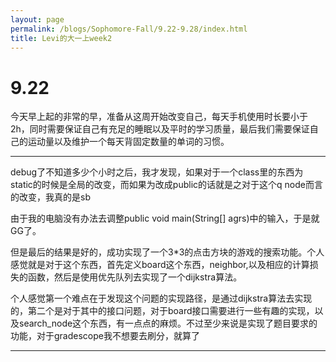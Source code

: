 ```yaml
---
layout: page
permalink: /blogs/Sophomore-Fall/9.22-9.28/index.html
title: Levi的大一上week2
---
```


# 9.22

今天早上起的非常的早，准备从这周开始改变自己，每天手机使用时长要小于2h，同时需要保证自己有充足的睡眠以及平时的学习质量，最后我们需要保证自己的运动量以及维护一个每天背固定数量的单词的习惯。

---

debug了不知道多少个小时之后，我才发现，如果对于一个class里的东西为static的时候是全局的改变，而如果为改成public的话就是之对于这个q node而言的改变，我真的是sb

由于我的电脑没有办法去调整public void main(String[] agrs)中的输入，于是就GG了。

但是最后的结果是好的，成功实现了一个3*3的点击方块的游戏的搜索功能。个人感觉就是对于这个东西，首先定义board这个东西，neighbor,以及相应的计算损失的函数，然后是使用优先队列去实现了一个dijkstra算法。

个人感觉第一个难点在于发现这个问题的实现路径，是通过dijkstra算法去实现的，第二个是对于其中的接口问题，对于board接口需要进行一些有趣的实现，以及search_node这个东西，有一点点的麻烦。不过至少来说是实现了题目要求的功能，对于gradescope我不想要去刷分，就算了

---

